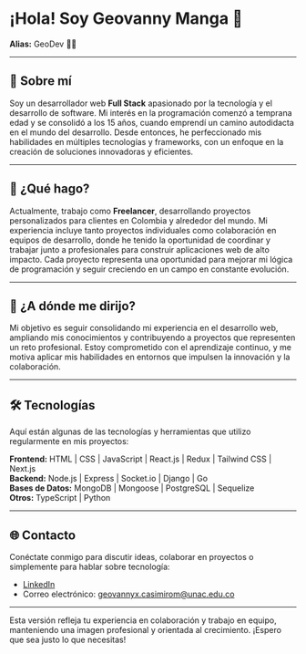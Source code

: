 
# ¡Hola! Soy Geovanny Manga 🌟  
**Alias:** GeoDev 👨‍💻

---

## 💼 Sobre mí
Soy un desarrollador web **Full Stack** apasionado por la tecnología y el desarrollo de software. Mi interés en la programación comenzó a temprana edad y se consolidó a los 15 años, cuando emprendí un camino autodidacta en el mundo del desarrollo. Desde entonces, he perfeccionado mis habilidades en múltiples tecnologías y frameworks, con un enfoque en la creación de soluciones innovadoras y eficientes.

---

## 🎯 ¿Qué hago?
Actualmente, trabajo como **Freelancer**, desarrollando proyectos personalizados para clientes en Colombia y alrededor del mundo. Mi experiencia incluye tanto proyectos individuales como colaboración en equipos de desarrollo, donde he tenido la oportunidad de coordinar y trabajar junto a profesionales para construir aplicaciones web de alto impacto. Cada proyecto representa una oportunidad para mejorar mi lógica de programación y seguir creciendo en un campo en constante evolución.

---

## 🚀 ¿A dónde me dirijo?
Mi objetivo es seguir consolidando mi experiencia en el desarrollo web, ampliando mis conocimientos y contribuyendo a proyectos que representen un reto profesional. Estoy comprometido con el aprendizaje continuo, y me motiva aplicar mis habilidades en entornos que impulsen la innovación y la colaboración.

---

## 🛠️ Tecnologías
Aquí están algunas de las tecnologías y herramientas que utilizo regularmente en mis proyectos:

**Frontend:** HTML | CSS | JavaScript | React.js | Redux | Tailwind CSS | Next.js  
**Backend:** Node.js | Express | Socket.io | Django | Go  
**Bases de Datos:** MongoDB | Mongoose | PostgreSQL | Sequelize  
**Otros:** TypeScript | Python  

---

## 🌐 Contacto
Conéctate conmigo para discutir ideas, colaborar en proyectos o simplemente para hablar sobre tecnología:

- [LinkedIn](https://www.linkedin.com/in/geodev17/)
- Correo electrónico: [geovannyx.casimirom@unac.edu.co](mailto:geovannyx.casimirom@unac.edu.co)

---

Esta versión refleja tu experiencia en colaboración y trabajo en equipo, manteniendo una imagen profesional y orientada al crecimiento. ¡Espero que sea justo lo que necesitas!
